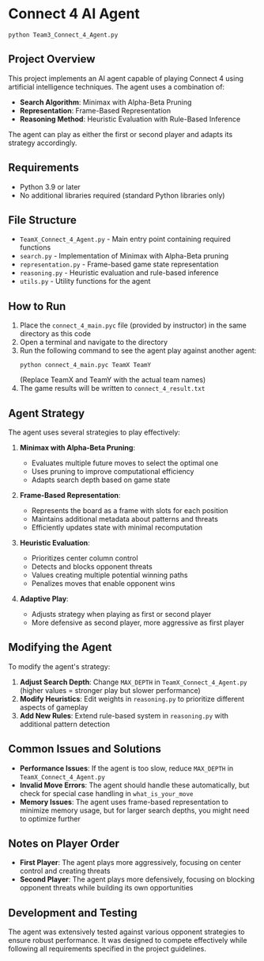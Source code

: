 # Connect 4 AI Agent

```base
python Team3_Connect_4_Agent.py
```

## Project Overview
This project implements an AI agent capable of playing Connect 4 using artificial intelligence techniques. The agent uses a combination of:
- **Search Algorithm**: Minimax with Alpha-Beta Pruning
- **Representation**: Frame-Based Representation
- **Reasoning Method**: Heuristic Evaluation with Rule-Based Inference

The agent can play as either the first or second player and adapts its strategy accordingly.

## Requirements
- Python 3.9 or later
- No additional libraries required (standard Python libraries only)

## File Structure
- `TeamX_Connect_4_Agent.py` - Main entry point containing required functions
- `search.py` - Implementation of Minimax with Alpha-Beta pruning
- `representation.py` - Frame-based game state representation
- `reasoning.py` - Heuristic evaluation and rule-based inference
- `utils.py` - Utility functions for the agent

## How to Run
1. Place the `connect_4_main.pyc` file (provided by instructor) in the same directory as this code
2. Open a terminal and navigate to the directory
3. Run the following command to see the agent play against another agent:
   ```
   python connect_4_main.pyc TeamX TeamY
   ```
   (Replace TeamX and TeamY with the actual team names)
4. The game results will be written to `connect_4_result.txt`

## Agent Strategy
The agent uses several strategies to play effectively:

1. **Minimax with Alpha-Beta Pruning**:
   - Evaluates multiple future moves to select the optimal one
   - Uses pruning to improve computational efficiency
   - Adapts search depth based on game state

2. **Frame-Based Representation**:
   - Represents the board as a frame with slots for each position
   - Maintains additional metadata about patterns and threats
   - Efficiently updates state with minimal recomputation

3. **Heuristic Evaluation**:
   - Prioritizes center column control
   - Detects and blocks opponent threats
   - Values creating multiple potential winning paths
   - Penalizes moves that enable opponent wins

4. **Adaptive Play**:
   - Adjusts strategy when playing as first or second player
   - More defensive as second player, more aggressive as first player

## Modifying the Agent
To modify the agent's strategy:

1. **Adjust Search Depth**: Change `MAX_DEPTH` in `TeamX_Connect_4_Agent.py` (higher values = stronger play but slower performance)
2. **Modify Heuristics**: Edit weights in `reasoning.py` to prioritize different aspects of gameplay
3. **Add New Rules**: Extend rule-based system in `reasoning.py` with additional pattern detection

## Common Issues and Solutions
- **Performance Issues**: If the agent is too slow, reduce `MAX_DEPTH` in `TeamX_Connect_4_Agent.py`
- **Invalid Move Errors**: The agent should handle these automatically, but check for special case handling in `what_is_your_move`
- **Memory Issues**: The agent uses frame-based representation to minimize memory usage, but for larger search depths, you might need to optimize further

## Notes on Player Order
- **First Player**: The agent plays more aggressively, focusing on center control and creating threats
- **Second Player**: The agent plays more defensively, focusing on blocking opponent threats while building its own opportunities

## Development and Testing
The agent was extensively tested against various opponent strategies to ensure robust performance. It was designed to compete effectively while following all requirements specified in the project guidelines.